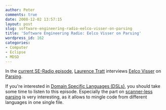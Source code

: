 ```yaml
---
author: Peter
comments: true
date: 2008-12-02 13:57:15
layout: post
slug: software-engineering-radio-eelco-visser-on-parsing
title: 'Software Engineering Radio: Eelco Visser on Parsing'
wordpress_id: 162
categories:
- Computer
- Eclipse
- MDSD
---
```


In the [current SE-Radio episode](http://www.se-radio.net/podcast/2008-11/episode-118-eelco-visser-parsers), [Laurence Tratt](http://tratt.net/laurie/) interviews [Eelco Visser](http://eelcovisser.org/) on [Parsing](http://en.wikipedia.org/wiki/Parsing).

If you're interested in [Domain Specific Languages (DSLs)](http://en.wikipedia.org/wiki/Domain-specific_language), you should take some time to listen to this episode. Especially the part on [scanner-less parsing](http://en.wikipedia.org/wiki/Scannerless_parsing) is very interesting, as it allows to mingle code from different languages in one single file.
